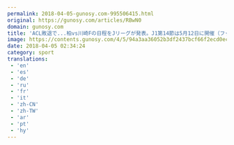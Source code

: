 ```yaml
---
permalink: 2018-04-05-gunosy.com-995506415.html
original: https://gunosy.com/articles/RBwN0
domain: gunosy.com
title: 'ACL敗退で...柏vs川崎Fの日程をJリーグが発表。J1第14節は5月12日に開催（フットボールチャンネル） - グノシー'
image: https://contents.gunosy.com/4/5/94a3aa36052b3df2437bcf66f2ecd0ec_content.jpg
date: 2018-04-05 02:34:24
category: sport
translations: 
 - 'en'
 - 'es'
 - 'de'
 - 'ru'
 - 'fr'
 - 'it'
 - 'zh-CN'
 - 'zh-TW'
 - 'ar'
 - 'pt'
 - 'hy'
---
```



